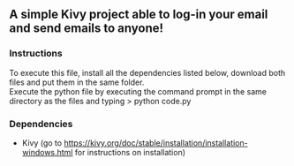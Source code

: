 ## A simple Kivy project able to log-in your email and send emails to anyone!

### Instructions
To execute this file, install all the dependencies listed below, download both files and put them in the same folder.\
Execute the python file by executing the command prompt in the same directory as the files and typing > python code.py

### Dependencies
- Kivy (go to https://kivy.org/doc/stable/installation/installation-windows.html for instructions on installation)
